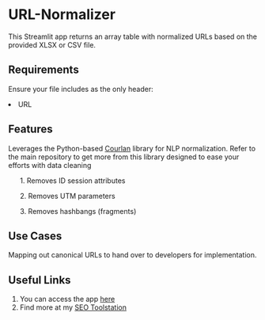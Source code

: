 # URL-Normalizer

This Streamlit app returns an array table with normalized URLs based on the provided XLSX or CSV file.

## Requirements
Ensure your file includes as the only header:

<li> 
  URL
</li>

## Features
Leverages the Python-based <a href="https://github.com/adbar/courlan" target="_blank" rel="noopener">Courlan</a> library for NLP normalization.
Refer to the main repository to get more from this library designed to ease your efforts with data cleaning
<ul>
  1. Removes ID session attributes
</ul>
<ul>
  2. Removes UTM parameters
</ul>
<ul>
  3. Removes hashbangs (fragments)
</ul>

## Use Cases

Mapping out canonical URLs to hand over to developers for implementation.

## Useful Links

1. You can access the app <a href="https://url-normalizer.streamlit.app/" target="_blank" rel="noopener">here</a>
2. Find more at my <a href="https://seodepths.com/tools-for-seo/" target="_blank" rel="noopener">SEO Toolstation</a>
